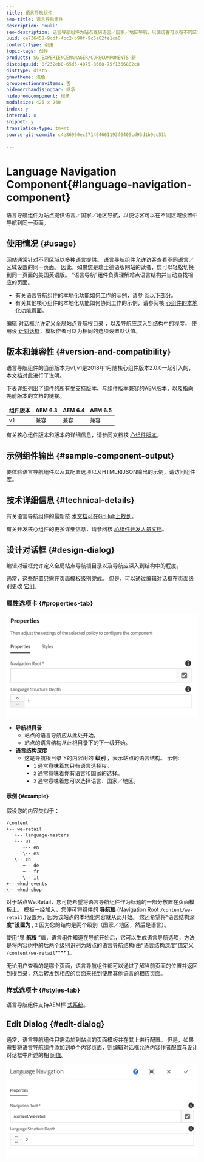 ```yaml
---
title: 语言导航组件
seo-title: 语言导航组件
description: 'null'
seo-description: 语言导航组件为站点提供语言／国家／地区导航，以便访客可以在不同区域设置中导航到同一页面。
uuid: ce736458-9cdf-4bc2-b90f-9c5a62fe1ca0
content-type: 引用
topic-tags: 创作
products: SG_EXPERIENCEMANAGER/CORECOMPONENTS-新
discoiquuid: 8f232eb0-65d5-4075-8668-75f1366882c8
disttype: dist5
gnavtheme: 浅色
groupsectionnavitems: 否
hidemerchandisingbar: 继承
hidepromocomponent: 继承
modalsize: 426 x 240
index: y
internal: n
snippet: y
translation-type: tm+mt
source-git-commit: c4e86960ec271464661193f6409cd93d1b9ec51b

---
```



# Language Navigation Component{#language-navigation-component}

语言导航组件为站点提供语言／国家／地区导航，以便访客可以在不同区域设置中导航到同一页面。

## 使用情况 {#usage}

网站通常针对不同区域以多种语言提供。 语言导航组件允许访客查看不同语言／区域设置的同一页面。 因此，如果您是瑞士德语版网站的读者，您可以轻松切换到同一页面的美国英语版。 “语言导航”组件负责理解站点语言结构并自动查找相应的页面。

* 有关语言导航组件的本地化功能如何工作的示例，请参 [阅以下部分](#example)。
* 有关其他核心组件的本地化功能如何协同工作的示例，请参阅核 [心组件的本地化功能页面](localization.md)。

编辑 [对话框允许定义全局站点导航根目录](#edit-dialog) ，以及导航应深入到结构中的程度。 使用设 [计对话框](#design-dialog)，模板作者可以为相同的选项设置默认值。

## 版本和兼容性 {#version-and-compatibility}

语言导航组件的当前版本为v1,v1是2018年1月随核心组件版本2.0.0一起引入的，本文档对此进行了说明。

下表详细列出了组件的所有受支持版本、与组件版本兼容的AEM版本，以及指向先前版本的文档的链接。

| 组件版本 | AEM 6.3 | AEM 6.4 | AEM 6.5 |
|--- |--- |--- |--- |
| v1 | 兼容 | 兼容 | 兼容 |

有关核心组件版本和版本的详细信息，请参阅文档核 [心组件版本](versions.md)。

## 示例组件输出 {#sample-component-output}

要体验语言导航组件以及其配置选项以及HTML和JSON输出的示例，请访问组件 [库](http://opensource.adobe.com/aem-core-wcm-components/library/language-navigation/language-structure/us/en/language-navigation.html)。

## 技术详细信息 {#technical-details}

有关语言导航组件的最新技 [术文档可在GitHub上找到](https://github.com/adobe/aem-core-wcm-components/blob/master/content/src/content/jcr_root/apps/core/wcm/components/languagenavigation/v1/languagenavigation)。

有关开发核心组件的更多详细信息，请参阅核 [心组件开发人员文档](developing.md)。

## 设计对话框 {#design-dialog}

编辑对话框允许定义全局站点导航根目录以及导航应深入到结构中的程度。

通常，这些配置只需在页面模板级别完成。 但是，可以通过编辑对话框在页面级别更改 [它们](#edit-dialog)。

### 属性选项卡 {#properties-tab}

![](assets/screen_shot_2018-01-12at133642.png)

* **导航根目录**
   * 站点的语言导航应从此处开始。
   * 站点的语言结构从此根目录下的下一级开始。
* **语言结构深度**
   * 这是导航根目录下的内容树的 **级别** ，表示站点的语言结构。 示例:
      * `1` 通常意味着您只有语言选择权。
      * `2` 通常意味着你有语言和国家的选择。
      * `3` 通常意味着您可以选择语言、国家／地区。

#### 示例 {#example}

假设您的内容类似于：

```
/content
+-- we-retail
   +-- language-masters
   +-- us
      +-- en
      \-- es
   \-- ch
      +-- de
      +-- fr
      \-- it
+-- wknd-events
\-- wknd-shop
```

对于站点We.Retail，您可能希望将语言导航组件作为标题的一部分放置在页面模板上。 模板一经加入，您便可将组件的 **导航根** (Navigation Root `/content/we-retail` )设置为，因为该站点的本地化内容就从此开始。 您还希望将“语言结构深 **度”设置为** , `2` 因为您的结构是两个级别（国家／地区，然后是语言）。

使用“导 **航根** ”值，语言组件知道在导航开始后，它可以生成语言导航选项，方法是将内容树中的后两个级别识别为站点的语言导航结构(由“语言结构深度”值定义 `/content/we-retail`**** )。

无论用户查看的是哪个页面，语言导航组件都可以通过了解当前页面的位置并返回到根目录，然后转发到相应的页面来找到使用其他语言的相应页面。

### 样式选项卡 {#styles-tab}

语言导航组件支持AEM样 [式系统](authoring.md#component-styling)。

## Edit Dialog {#edit-dialog}

通常，语言导航组件只需添加到站点的页面模板并在其上进行配置。 但是，如果需要将语言导航组件添加到单个内容页面，则编辑对话框允许内容作者配置与设计对话框中所述的相 [同值](#design-dialog)。

![](assets/screen_shot_2018-01-12at133353.png)
